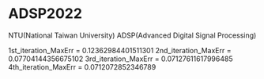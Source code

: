 # ADSP2022
NTU(National Taiwan University) ADSP(Advanced Digital Signal Processing)


1st_iteration_MaxErr = 0.12362984401511301
2nd_iteration_MaxErr = 0.07704144356675102
3rd_iteration_MaxErr = 0.07127611617996485
4th_iteration_MaxErr = 0.0712072852346789